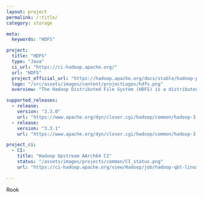 ```yaml
---
layout: project
permalink: /:title/
category: storage

meta:
  keywords: "HDFS"

project:
  title: "HDFS"
  type: "Java"
  ci_url: "https://ci-hadoop.apache.org/"
  url: "HDFS"
  project_official_url: "https://hadoop.apache.org/docs/stable/hadoop-project-dist/hadoop-hdfs/HdfsDesign.html"
  logo: "/src/assets/images/content/projectLogos/hdfs.png"
  overview: "The Hadoop Distributed File System (HDFS) is a distributed file system designed to run on commodity hardware. It has many similarities with existing distributed file systems. However, the differences from other distributed file systems are significant. HDFS is highly fault-tolerant and is designed to be deployed on low-cost hardware. "

supported_releases:
  - release:
    version: "3.3.0"
    url: "https://www.apache.org/dyn/closer.cgi/hadoop/common/hadoop-3.3.0/hadoop-3.3.0-aarch64.tar.gz"
  - release:
    version: "3.3.1"
    url: "https://www.apache.org/dyn/closer.cgi/hadoop/common/hadoop-3.3.1/hadoop-3.3.1-aarch64.tar.gz"

project_ci:
  - CI:
    title: "Hadoop Upstream AArch64 CI"
    status: "/assets/images/projects/common/CI_status.png"
    url: "https://ci-hadoop.apache.org/view/Hadoop/job/hadoop-qbt-linux-ARM-trunk/"

---
```


<p>Rook</p>
